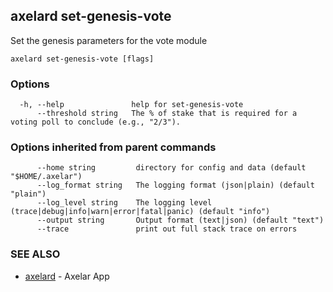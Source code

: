 ## axelard set-genesis-vote

Set the genesis parameters for the vote module

```
axelard set-genesis-vote [flags]
```

### Options

```
  -h, --help               help for set-genesis-vote
      --threshold string   The % of stake that is required for a voting poll to conclude (e.g., "2/3").
```

### Options inherited from parent commands

```
      --home string         directory for config and data (default "$HOME/.axelar")
      --log_format string   The logging format (json|plain) (default "plain")
      --log_level string    The logging level (trace|debug|info|warn|error|fatal|panic) (default "info")
      --output string       Output format (text|json) (default "text")
      --trace               print out full stack trace on errors
```

### SEE ALSO

* [axelard](axelard.md)	 - Axelar App

